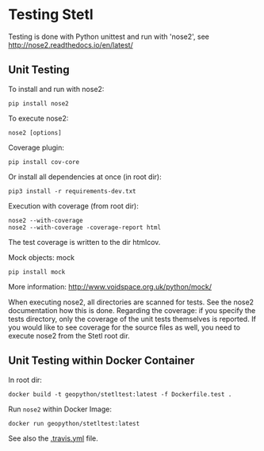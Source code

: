 # Testing Stetl

Testing is done with Python unittest and run with 'nose2',
see http://nose2.readthedocs.io/en/latest/

## Unit Testing 

To install and run with nose2:

	pip install nose2

To execute nose2:

	nose2 [options]

Coverage plugin:

	pip install cov-core

Or install all dependencies at once (in root dir):

	pip3 install -r requirements-dev.txt 
		
Execution with coverage (from root dir):

	nose2 --with-coverage
	nose2 --with-coverage -coverage-report html

The test coverage is written to the dir htmlcov.

Mock objects: mock

	pip install mock

More information: http://www.voidspace.org.uk/python/mock/

When executing nose2, all directories are scanned for tests. See the nose2 documentation how this is done.
Regarding the coverage: if you specify the tests directory, only the coverage of the unit tests themselves is reported.
If you would like to see coverage for the source files as well, you need to execute nose2 from the Stetl root dir.

## Unit Testing within Docker Container

In root dir:

	docker build -t geopython/stetltest:latest -f Dockerfile.test .
	
Run `nose2` within Docker Image:

	docker run geopython/stetltest:latest

See also the [.travis.yml](../.travis.yml) file.
	